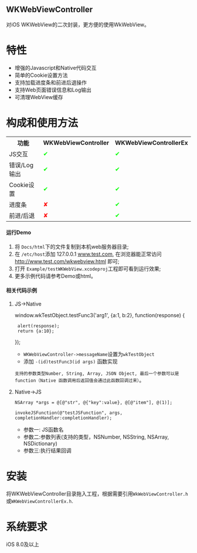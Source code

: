 ## WKWebViewController
对iOS WKWebView的二次封装，更方便的使用WkWebView。

特性
==============
- 增强的Javascript和Native代码交互
- 简单的Cookie设置方法
- 支持加载进度条和前进后退操作
- 支持Web页面错误信息和Log输出
- 可清理WebView缓存

构成和使用方法
==============
<table>
<tr>
<th>功能</th>
<th>WKWebViewController</th>
<th>WKWebViewControllerEx</th>
</tr>
<tr>
<td>JS交互</td>
<td><font color=#00ff00>✔</font></td>
<td><font color=#00ff00>✔</font></td>
</tr>
<tr>
<td>错误/Log输出</td>
<td><font color=#00ff00>✔</font></td>
<td><font color=#00ff00>✔</font></td>
</tr>
<tr>
<td>Cookie设置</td>
<td><font color=#00ff00>✔</font></td>
<td><font color=#00ff00>✔</font></td>
</tr>
<tr>
<td>进度条</td>
<td><font color=#ff0000>✘</font></td>
<td><font color=#00ff00>✔</td>
</tr>
<tr>
<td>前进/后退</td>
<td><font color=#ff0000>✘</font></td>
<td><font color=#00ff00>✔</font></td>
</tr>
</table>

#### 运行Demo 
1. 将 `Docs/html`下的文件复制到本机web服务器目录;
2. 在 `/etc/host`添加 127.0.0.1	www.test.com, 在浏览器能正常访问 http://www.test.com/wkwebview.html 即可;
3. 打开 `Example/testWKWebView.xcodeproj`工程即可看到运行效果;
4. 更多示例代码请参考Demo或html。

#### 相关代码示例
1. JS->Native

    window.wkTestObject.testFunc3('arg1', {a:1, b:2}, function(response) {

        alert(response);
	    return {a:10};
    });

   - `WKWebViewController->messageName`设置为`wkTestObject`
   - 添加 `-(id)testFunc3(id args)` 函数实现

    `支持的参数类型Number, String, Array, JSON Object, 最后一个参数可以是function（Native 函数调用后返回值会通过此函数回调过来）`。

2. Native->JS
   
    `NSArray *args = @[@"str", @{"key":value}, @[@"item"], @(1)];`

    `invokeJSFunction(@"testJSFunction", args, completionHandler:completionHandler);`


    - 参数一: JS函数名
    - 参数二:参数列表(支持的类型，NSNumber, NSString, NSArray, NSDictionary)
    - 参数三:执行结果回调

安装
==============
将WKWebViewController目录拖入工程，根据需要引用`WkWebViewController.h` 或`WKWebViewControllerEx.h`.

系统要求
==============
iOS 8.0及以上


